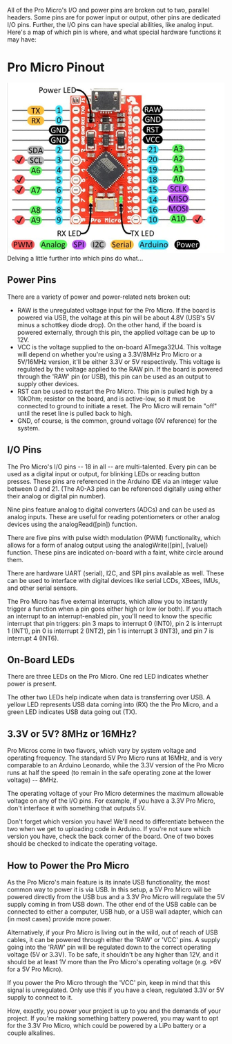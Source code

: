 All of the Pro Micro's I/O and power pins are broken out to two, parallel headers. 
Some pins are for power input or output, other pins are dedicated I/O pins. 
Further, the I/O pins can have special abilities, like analog input. 
Here's a map of which pin is where, and what special hardware functions it may have:

# Pro Micro Pinout
![preview](32u4.jpg)  
Delving a little further into which pins do what...

## Power Pins
There are a variety of power and power-related nets broken out:

- RAW is the unregulated voltage input for the Pro Micro.
If the board is powered via USB, the voltage at this pin will be about 4.8V (USB's 5V minus a schottkey diode drop).
On the other hand, if the board is powered externally, through this pin, the applied voltage can be up to 12V.
- VCC is the voltage supplied to the on-board ATmega32U4.
This voltage will depend on whether you're using a 3.3V/8MHz Pro Micro or a 5V/16MHz version,
it'll be either 3.3V or 5V respectively. This voltage is regulated by the voltage applied to the RAW pin.
If the board is powered through the 'RAW' pin (or USB), this pin can be used as an output to supply other devices.
- RST can be used to restart the Pro Micro. This pin is pulled high by a 10kOhm; resistor on the board, 
and is active-low, so it must be connected to ground to initiate a reset. 
The Pro Micro will remain "off" until the reset line is pulled back to high.
- GND, of course, is the common, ground voltage (0V reference) for the system.

## I/O Pins
The Pro Micro's I/O pins -- 18 in all -- are multi-talented.
Every pin can be used as a digital input or output, for blinking LEDs or reading button presses.
These pins are referenced in the Arduino IDE via an integer value between 0 and 21.
(The A0-A3 pins can be referenced digitally using either their analog or digital pin number).

Nine pins feature analog to digital converters (ADCs) and can be used as analog inputs. 
These are useful for reading potentiometers or other analog devices using the analogRead([pin]) function.

There are five pins with pulse width modulation (PWM) functionality, 
which allows for a form of analog output using the analogWrite([pin], [value]) function. 
These pins are indicated on-board with a faint, white circle around them.

There are hardware UART (serial), I2C, and SPI pins available as well. 
These can be used to interface with digital devices like serial LCDs, XBees, IMUs, and other serial sensors.

The Pro Micro has five external interrupts, which allow you to instantly trigger a function when a 
pin goes either high or low (or both). If you attach an interrupt to an interrupt-enabled pin, you'll need 
to know the specific interrupt that pin triggers: pin 3 maps to interrupt 0 (INT0), pin 2 is interrupt 1 (INT1), 
pin 0 is interrupt 2 (INT2), pin 1 is interrupt 3 (INT3), and pin 7 is interrupt 4 (INT6).

## On-Board LEDs
There are three LEDs on the Pro Micro. One red LED indicates whether power is present.

The other two LEDs help indicate when data is transferring over USB. 
A yellow LED represents USB data coming into (RX) the the Pro Micro, 
and a green LED indicates USB data going out (TX).

## 3.3V or 5V? 8MHz or 16MHz?
Pro Micros come in two flavors, which vary by system voltage and operating frequency. 
The standard 5V Pro Micro runs at 16MHz, and is very comparable to an Arduino Leonardo, 
while the 3.3V version of the Pro Micro runs at half the speed 
(to remain in the safe operating zone at the lower voltage) -- 8MHz.

The operating voltage of your Pro Micro determines the maximum allowable voltage on any of the I/O pins.
For example, if you have a 3.3V Pro Micro, don't interface it with something that outputs 5V.

Don't forget which version you have! We'll need to differentiate between the two when we get to
uploading code in Arduino. If you're not sure which version you have, check the back corner of the board.
One of two boxes should be checked to indicate the operating voltage.

## How to Power the Pro Micro
As the Pro Micro's main feature is its innate USB functionality, the most common way to power it is via USB.
In this setup, a 5V Pro Micro will be powered directly from the USB bus and a 3.3V Pro Micro will regulate
the 5V supply coming in from USB down. The other end of the USB cable can be connected to either a computer,
USB hub, or a USB wall adapter, which can (in most cases) provide more power.

Alternatively, if your Pro Micro is living out in the wild, out of reach of USB cables, 
it can be powered through either the 'RAW' or 'VCC' pins. A supply going into the 'RAW' pin will be regulated 
down to the correct operating voltage (5V or 3.3V). To be safe, it shouldn't be any higher than 12V, and it 
should be at least 1V more than the Pro Micro's operating voltage (e.g. >6V for a 5V Pro Micro).

If you power the Pro Micro through the 'VCC' pin, keep in mind that this signal is unregulated.
Only use this if you have a clean, regulated 3.3V or 5V supply to connect to it.

How, exactly, you power your project is up to you and the demands of your project. 
If you're making something battery powered, you may want to opt for the 3.3V Pro Micro, which could be powered
by a LiPo battery or a couple alkalines.
